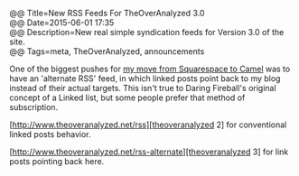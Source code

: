 @@ Title=New RSS Feeds For TheOverAnalyzed 3.0   
@@ Date=2015-06-01 17:35    
@@ Description=New real simple syndication feeds for Version 3.0 of the site.  
@@ Tags=meta, TheOverAnalyzed, announcements  

One of the biggest pushes for [my move from Squarespace to Camel][theoveranalyzed] was to have an 'alternate RSS' feed, in which linked posts point back to my blog instead of their actual targets. This isn't true to Daring Fireball's original concept of a Linked list, but some people prefer that method of subscription.

[http://www.theoveranalyzed.net/rss][theoveranalyzed 2] for conventional linked posts behavior.

[http://www.theoveranalyzed.net/rss-alternate][theoveranalyzed 3] for link posts pointing back here.

[theoveranalyzed]: http://www.theoveranalyzed.net/2015/6/1/theoveranalyzed-30
[theoveranalyzed 2]: http://www.theoveranalyzed.net/rss
[theoveranalyzed 3]: http://www.theoveranalyzed.net/rss-alternate